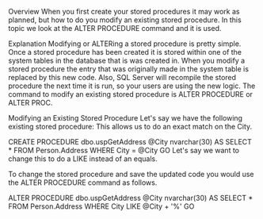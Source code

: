 Overview
When you first create your stored procedures it may work as planned, but how to do you modify an existing stored procedure.  In this topic we look at the ALTER PROCEDURE command and it is used.

Explanation
Modifying or ALTERing a stored procedure is pretty simple.  Once a stored procedure has been created it is stored within one of the system tables in the database that is was created in.  When you modify a stored procedure the entry that was originally made in the system table is replaced by this new code.  Also, SQL Server will recompile the stored procedure the next time it is run, so your users are using the new logic.  The command to modify an existing stored procedure is ALTER PROCEDURE or ALTER PROC.

Modifying an Existing Stored Procedure
Let's say we have the following existing stored procedure:  This allows us to do an exact match on the City.

CREATE PROCEDURE dbo.uspGetAddress @City nvarchar(30)
AS
SELECT * 
FROM Person.Address
WHERE City = @City
GO
Let's say we want to change this to do a LIKE instead of an equals.

To change the stored procedure and save the updated code you would use the ALTER PROCEDURE command as follows.

ALTER PROCEDURE dbo.uspGetAddress @City nvarchar(30)
AS
SELECT * 
FROM Person.Address
WHERE City LIKE @City + '%'
GO